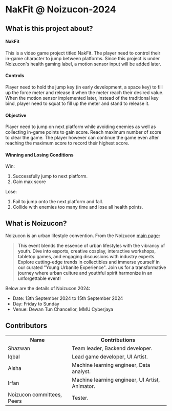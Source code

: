 # NakFit @ Noizucon-2024

<h2>What is this project about?</h2>
<h4>NakFit</h4>
<p>
  This is a video game project titled NakFit. The player need to control their in-game character to jump between platforms. Since this project is under Noizucon's health gaming label, a motion sensor input will be added later.
</p>
<h4>Controls</h4>
<p>
  Player need to hold the jump key (in early development, a space key) to fill up the force meter and release it when the meter reach their desired value. When the motion sensor implemented later, instead of the traditional key bind, player need to squat to fill up the meter and stand to release it.
</p>
<h4>Objective</h4>
<p>
  Player need to jump on next platform while avoiding enemies as well as collecting in-game points to gain score. Reach maximum number of score to clear the game. The player however can continue the game even after reaching the maximum score to record their highest score.
</p>
<h4>Winning and Losing Conditions</h4>
<p>
  Win:
  <ol>
    <li>Successfully jump to next platform.</li>
    <li>Gain max score</li>
  </ol>
  Lose: 
  <ol>
    <li>Fail to jump onto the next platform and fall.</li>
    <li>Collide with enemies too many time and lose all health points.</li>
  </ol> 
</p>
  
<h2>What is Noizucon?</h2>

<p>
  Noizucon is an urban lifestyle convention. From the Noizucon <a href='https://www.noizu.asia/'>main page<a/>:
  <blockquote cite='https://www.noizu.asia/'>
    This event blends the essence of urban lifestyles with the vibrancy of youth. Dive into esports, creative cosplay, interactive workshops, tabletop games, and engaging discussions with industry experts. Explore cutting-edge trends in collectibles and immerse yourself in our curated "Young Urbanite Experience". Join us for a transformative journey where urban culture and youthful spirit harmonize in an unforgettable event!
  </blockquote>
</p>

<p>
  Below are the details of Noizucon 2024:
</p>
<ul>
  <li>
    Date: 13th September 2024 to 15th September 2024
  </li>
  <li>
    Day: Friday to Sunday
  </li>
  <li>
    Venue: Dewan Tun Chancellor, MMU Cyberjaya
  </li>
</ul>

<h2>Contributors</h2>

<table>
  <tr>
    <th>Name</th>
    <th>Contributions</th>
  </tr>
  <tr>
    <td>Shazwan</td>
    <td>Team leader, Backend developer.</td>
  </tr>
  <tr>
    <td>Iqbal</td>
    <td>Lead game developer, UI Artist.</td>
  </tr>
  <tr>
    <td>Aisha</td>
    <td>Machine learning engineer, Data analyst.</td>
  </tr>
  <tr>
    <td>Irfan</td>
    <td>Machine learning engineer, UI Artist, Animator.</td>
  </tr>
  <tr>
    <td>Noizucon committees, Peers</td>
    <td>Tester.</td>
  </tr>
</table>
